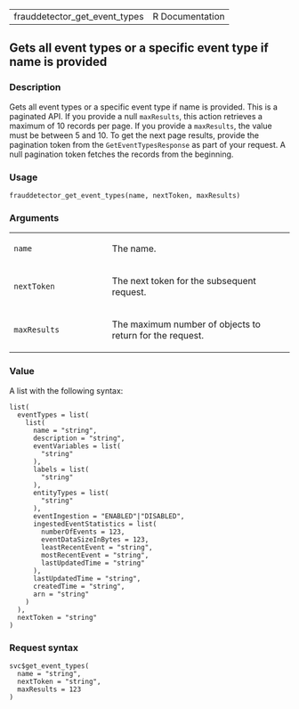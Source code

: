<table style="width: 100%;">
<tbody>
<tr class="odd">
<td>frauddetector_get_event_types</td>
<td style="text-align: right;">R Documentation</td>
</tr>
</tbody>
</table>

## Gets all event types or a specific event type if name is provided

### Description

Gets all event types or a specific event type if name is provided. This
is a paginated API. If you provide a null `maxResults`, this action
retrieves a maximum of 10 records per page. If you provide a
`maxResults`, the value must be between 5 and 10. To get the next page
results, provide the pagination token from the `GetEventTypesResponse`
as part of your request. A null pagination token fetches the records
from the beginning.

### Usage

    frauddetector_get_event_types(name, nextToken, maxResults)

### Arguments

<table>
<colgroup>
<col style="width: 35%" />
<col style="width: 65%" />
</colgroup>
<tbody>
<tr class="odd">
<td><code id="frauddetector_get_event_types_:_name">name</code></td>
<td><p>The name.</p></td>
</tr>
<tr class="even">
<td><code
id="frauddetector_get_event_types_:_nextToken">nextToken</code></td>
<td><p>The next token for the subsequent request.</p></td>
</tr>
<tr class="odd">
<td><code
id="frauddetector_get_event_types_:_maxResults">maxResults</code></td>
<td><p>The maximum number of objects to return for the request.</p></td>
</tr>
</tbody>
</table>

### Value

A list with the following syntax:

    list(
      eventTypes = list(
        list(
          name = "string",
          description = "string",
          eventVariables = list(
            "string"
          ),
          labels = list(
            "string"
          ),
          entityTypes = list(
            "string"
          ),
          eventIngestion = "ENABLED"|"DISABLED",
          ingestedEventStatistics = list(
            numberOfEvents = 123,
            eventDataSizeInBytes = 123,
            leastRecentEvent = "string",
            mostRecentEvent = "string",
            lastUpdatedTime = "string"
          ),
          lastUpdatedTime = "string",
          createdTime = "string",
          arn = "string"
        )
      ),
      nextToken = "string"
    )

### Request syntax

    svc$get_event_types(
      name = "string",
      nextToken = "string",
      maxResults = 123
    )
